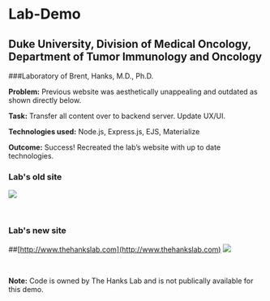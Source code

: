 # Lab-Demo

## Duke University, Division of Medical Oncology, Department of Tumor Immunology and Oncology
###Laboratory of Brent, Hanks, M.D., Ph.D.  

**Problem:**  	Previous website was aesthetically unappealing and outdated as shown directly below.

**Task:**       Transfer all content over to backend server. Update UX/UI.

**Technologies used:** Node.js, Express.js, EJS, Materialize

**Outcome:** 	Success! Recreated the lab’s website with up to date technologies.


### Lab's old site
![](oldlab.gif)


<br>



### Lab's new site  
##[http://www.thehankslab.com](http://www.thehankslab.com)
![](hanksfinal.gif)



<br>

**Note:**  Code is owned by The Hanks Lab and is not publically available for this demo.

